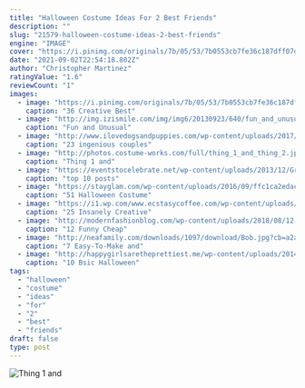 ```yaml
---
title: "Halloween Costume Ideas For 2 Best Friends"
description: ""
slug: "21579-halloween-costume-ideas-2-best-friends"
engine: "IMAGE"
cover: "https://i.pinimg.com/originals/7b/05/53/7b0553cb7fe36c187dff07d5e92d2c11.jpg"
date: "2021-09-02T22:54:18.802Z"
author: "Christopher Martinez"
ratingValue: "1.6"
reviewCount: "1"
images:
  - image: "https://i.pinimg.com/originals/7b/05/53/7b0553cb7fe36c187dff07d5e92d2c11.jpg"
    caption: "36 Creative Best"
  - image: "http://img.izismile.com/img/img6/20130923/640/fun_and_unusual_halloween_costumes_for_two_people_640_11.jpg"
    caption: "Fun and Unusual"
  - image: "http://www.ilovedogsandpuppies.com/wp-content/uploads/2017/10/01-dogs-9.jpg"
    caption: "23 ingenious couples"
  - image: "http://photos.costume-works.com/full/thing_1_and_thing_2.jpg"
    caption: "Thing 1 and"
  - image: "https://eventstocelebrate.net/wp-content/uploads/2013/12/Group-Halloween-Costumes.jpg"
    caption: "top 10 posts"
  - image: "https://stayglam.com/wp-content/uploads/2016/09/ffc1ca2edac39c0f4925ca36024cfb09.jpg"
    caption: "51 Halloween Costume"
  - image: "https://i1.wp.com/www.ecstasycoffee.com/wp-content/uploads/2016/09/Girls-Halloween-Costumes-17.jpg?resize=736%2C981&ssl=1"
    caption: "25 Insanely Creative"
  - image: "http://modernfashionblog.com/wp-content/uploads/2018/08/12-Funny-Cheap-Homemade-Halloween-Costume-Ideas-2018-15.jpg"
    caption: "12 Funny Cheap"
  - image: "http://neafamily.com/downloads/1097/download/Bob.jpg?cb=a2a79285acebc968aab20d1a6ca9cb69"
    caption: "7 Easy-To-Make and"
  - image: "http://happygirlsaretheprettiest.me/wp-content/uploads/2014/10/basic-bitch-halloween-costume-minni-mouse.jpg"
    caption: "10 Bsic Halloween"
tags:
  - "halloween"
  - "costume"
  - "ideas"
  - "for"
  - "2"
  - "best"
  - "friends"
draft: false
type: post
---
```



![Thing 1 and](http://photos.costume-works.com/full/thing_1_and_thing_2.jpg "Thing 1 and")


<!--inArticleAds-->

<!--galleryOne-->


<!--inArticleAds-->

<!--galleryTwo-->


<!--galleryThree-->


